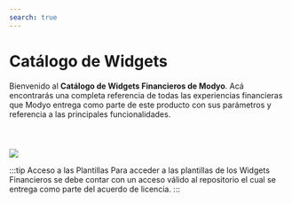 ```yaml
---
search: true
---
```


# Catálogo de Widgets 

Bienvenido al **Catálogo de Widgets Financieros de Modyo**. Acá encontrarás una completa referencia de todas las experiencias financieras que Modyo entrega como parte de este producto con sus parámetros y referencia a las principales funcionalidades.

<img src="/assets/img/widgets/widgets.png" style="margin-top: 40px;" />

:::tip Acceso a las Plantillas
Para acceder a las plantillas de los Widgets Financieros se debe contar con un acceso válido al repositorio el cual se entrega como parte del acuerdo de licencia.
:::